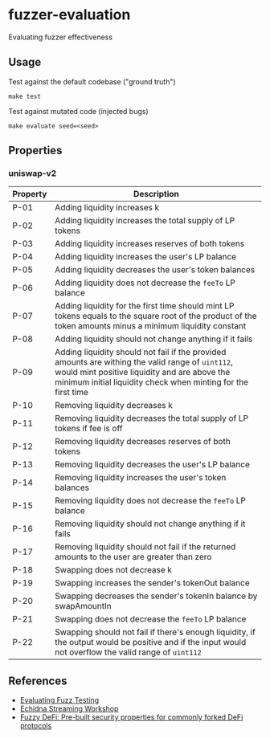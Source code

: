 # fuzzer-evaluation
Evaluating fuzzer effectiveness

## Usage

Test against the default codebase ("ground truth")

```
make test
```

Test against mutated code (injected bugs)

```
make evaluate seed=<seed>
```

## Properties

### uniswap-v2

| Property | Description |
| --- | --- |
| P-01 | Adding liquidity increases k |
| P-02 | Adding liquidity increases the total supply of LP tokens |
| P-03 | Adding liquidity increases reserves of both tokens |
| P-04 | Adding liquidity increases the user's LP balance |
| P-05 | Adding liquidity decreases the user's token balances |
| P-06 | Adding liquidity does not decrease the `feeTo` LP balance |
| P-07 | Adding liquidity for the first time should mint LP tokens equals to the square root of the product of the token amounts minus a minimum liquidity constant |
| P-08 | Adding liquidity should not change anything if it fails |
| P-09 | Adding liquidity should not fail if the provided amounts are withing the valid range of `uint112`, would mint positive liquidity and are above the minimum initial liquidity check when minting for the first time  |
| P-10 | Removing liquidity decreases k |
| P-11 | Removing liquidity decreases the total supply of LP tokens if fee is off |
| P-12 | Removing liquidity decreases reserves of both tokens |
| P-13 | Removing liquidity decreases the user's LP balance |
| P-14 | Removing liquidity increases the user's token balances |
| P-15 | Removing liquidity does not decrease the `feeTo` LP balance |
| P-16 | Removing liquidity should not change anything if it fails |
| P-17 | Removing liquidity should not fail if the returned amounts to the user are greater than zero |
| P-18 | Swapping does not decrease k |
| P-19 | Swapping increases the sender's tokenOut balance |
| P-20 | Swapping decreases the sender's tokenIn balance by swapAmountIn |
| P-21 | Swapping does not decrease the `feeTo` LP balance |
| P-22 | Swapping should not fail if there's enough liquidity, if the output would be positive and if the input would not overflow the valid range of `uint112` |

## References

- [Evaluating Fuzz Testing](https://cseweb.ucsd.edu/~dstefan/cse227-spring20/papers/klees:evaluating.pdf)
- [Echidna Streaming Workshop](https://github.com/crytic/echidna-streaming-series)
- [Fuzzy DeFi: Pre-built security properties for commonly forked DeFi protocols](https://github.com/0xNazgul/fuzzydefi)